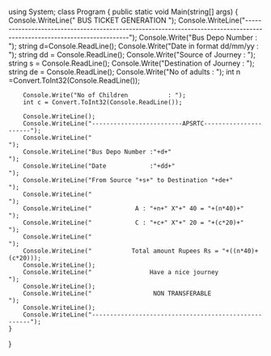 using System;
class Program
{
    public static void Main(string[] args)
    {
        Console.WriteLine("                                                         BUS TICKET GENERATION ");
        Console.WriteLine("------------------------------------------------------------------------------------------------------------------------");
        Console.Write("Bus Depo Number          : ");
        string d=Console.ReadLine();
        Console.Write("Date in format dd/mm/yy : ");
        string dd = Console.ReadLine();
        Console.Write("Source of Journey        : ");
        string s = Console.ReadLine();
        Console.Write("Destination of Journey   : ");
        string de = Console.ReadLine();
        Console.Write("No of adults             : ");
        int n =Convert.ToInt32(Console.ReadLine());

        Console.Write("No of Children           : ");
        int c = Convert.ToInt32(Console.ReadLine());

        Console.WriteLine();
        Console.WriteLine("-------------------------APSRTC----------------------");
        Console.WriteLine("                                                   ");
        Console.WriteLine("Bus Depo Number :"+d+"                             ");
        Console.WriteLine("Date            :"+dd+"                            ");
        Console.WriteLine("From Source "+s+" to Destination "+de+"            ");
        Console.WriteLine("                                                   ");
        Console.WriteLine("            A : "+n+" X"+" 40 = "+(n*40)+"         ");
        Console.WriteLine("            C : "+c+" X"+" 20 = "+(c*20)+"         ");
        Console.WriteLine("                                                   "); 
        Console.WriteLine("           Total amount Rupees Rs = "+((n*40)+(c*20)));
        Console.WriteLine();
        Console.WriteLine("                Have a nice journey                ");
        Console.WriteLine();
        Console.WriteLine("                 NON TRANSFERABLE                  ");
        Console.WriteLine();
        Console.WriteLine("-----------------------------------------------------");
    }
}
